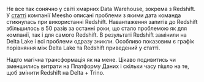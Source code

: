 Не все так сонячно у світі хмарних Data Warehouse, зокрема з Redshift. У [статті](https://www.meesho.io/blog/how-are-we-solving-meeshos-big-data-requirements-in-2021-using-delta-lake?utm_medium=image-post&utm_source=twitter-organic) компанії Meesho описані проблеми з якими дата команда стикнулась при використанні Redshift. Навантаження запитів до Redshift збільшилось в 50 разів за останні роки, що стало проблемою як для компанії, так і для самого Redshift. В результаті Redshift замінили на Delta Lake і всі проблеми одразу зникли. Особливо показовим є графік порівняння між Delta Lake та Redshift приведений у статті. 

Надто магічна трансформація як на мене. Цікаво подивитись чи зменшились витрати на Платформу Даних і скільки часу пішло на те, щоб змінити Redshift на Delta + Trino.